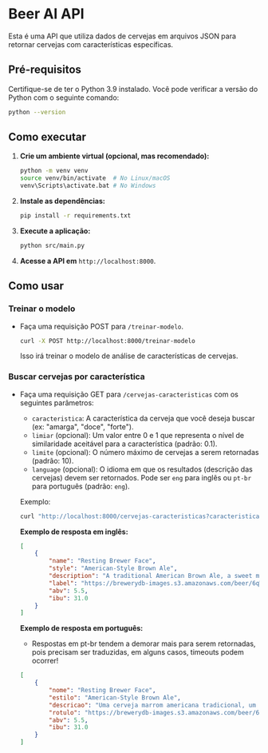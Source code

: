 # Beer AI API

Esta é uma API que utiliza dados de cervejas em arquivos JSON para retornar cervejas com características específicas.

## Pré-requisitos

Certifique-se de ter o Python 3.9 instalado. Você pode verificar a versão do Python com o seguinte comando:

```sh
python --version
```

## Como executar

1.  **Crie um ambiente virtual (opcional, mas recomendado):**

    ```sh
    python -m venv venv
    source venv/bin/activate  # No Linux/macOS
    venv\Scripts\activate.bat # No Windows
    ```

2.  **Instale as dependências:**

    ```sh
    pip install -r requirements.txt
    ```

3.  **Execute a aplicação:**

    ```sh
    python src/main.py
    ```

4.  **Acesse a API em** `http://localhost:8000`.

## Como usar

### Treinar o modelo

-   Faça uma requisição POST para `/treinar-modelo`.

    ```sh
    curl -X POST http://localhost:8000/treinar-modelo
    ```

    Isso irá treinar o modelo de análise de características de cervejas.

### Buscar cervejas por característica

-   Faça uma requisição GET para `/cervejas-caracteristicas` com os seguintes parâmetros:
    -   `caracteristica`: A característica da cerveja que você deseja buscar (ex: "amarga", "doce", "forte").
    -   `limiar` (opcional): Um valor entre 0 e 1 que representa o nível de similaridade aceitável para a característica (padrão: 0.1).
    -   `limite` (opcional): O número máximo de cervejas a serem retornadas (padrão: 10).
    -   `language` (opcional): O idioma em que os resultados (descrição das cervejas) devem ser retornados. Pode ser `eng` para inglês ou `pt-br` para português (padrão: `eng`).

    Exemplo:

    ```sh
    curl "http://localhost:8000/cervejas-caracteristicas?caracteristica=bitter&limiar=0.2&limite=5&language=eng"
    ```

    **Exemplo de resposta em inglês:**

    ```json
    [
        {
            "name": "Resting Brewer Face",
            "style": "American-Style Brown Ale",
            "description": "A traditional American Brown Ale, a sweet malt profile with hints of sweet chocolate & biscuity malt complement the addition of Cascade hops.",
            "label": "https://brewerydb-images.s3.amazonaws.com/beer/6qWuTW/upload_VWs8ru-contentAwareLarge.png",
            "abv": 5.5,
            "ibu": 31.0
        }
    ]
    ```

    **Exemplo de resposta em português:**
    
    - Respostas em pt-br tendem a demorar mais para serem retornadas, pois precisam ser traduzidas, em alguns casos, timeouts podem ocorrer!

    ```json
    [
        {
            "nome": "Resting Brewer Face",
            "estilo": "American-Style Brown Ale",
            "descricao": "Uma cerveja marrom americana tradicional, um perfil de malte doce com notas de chocolate doce e malte de biscuidade complementam a adição de lúpulos em cascata.",
            "rotulo": "https://brewerydb-images.s3.amazonaws.com/beer/6qWuTW/upload_VWs8ru-contentAwareLarge.png",
            "abv": 5.5,
            "ibu": 31.0
        }
    ]
    ```
